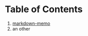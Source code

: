 Table of Contents
================================================================================

1.  [markdown-memo](https://github.com/rreece/markdown-memo)
1.  an other


